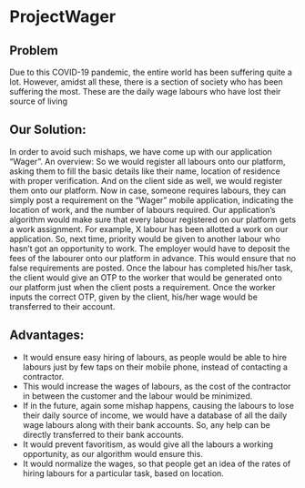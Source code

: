 # ProjectWager

## Problem

Due to this COVID-19 pandemic, the entire world has been suffering quite a lot. However, amidst all these, there is a section of society who has been suffering the most. These are the daily wage labours who have lost their source of living

## Our Solution:

In order to avoid such mishaps, we have come up with our application “Wager”.
An overview: 
So we would register all labours onto our platform, asking them to fill the basic details like their name, location of residence with proper verification. And on the client side as well, we would register them onto our platform. 
Now in case, someone requires labours, they can simply post a requirement on the “Wager” mobile application, indicating the location of work, and the number of labours required. 
Our application’s algorithm would make sure that every labour registered on our platform gets a work assignment. For example, X labour has been allotted a work on our application. So, next time, priority would be given to another labour who hasn’t got an opportunity to work. 
The employer would have to deposit the fees of the labourer onto our platform in advance. This would ensure that no false requirements are posted. Once the labour has completed his/her task, the client would give an OTP to the worker that would be generated onto our platform just when the client posts a requirement. Once the worker inputs the correct OTP, given by the client, his/her wage would be transferred to their account.

## Advantages: 

* It would ensure easy hiring of labours, as people would be able to hire labours just by few taps on their mobile phone, instead of contacting a contractor.
* This would increase the wages of labours, as the cost of the contractor in between the customer and the labour would be minimized.
*	If in the future, again some mishap happens, causing the labours to lose their daily source of income, we would have a database of all the daily wage labours along with their bank accounts. So, any help can be directly transferred to their bank accounts.
*	It would prevent favoritism, as would give all the labours a working opportunity, as our algorithm would ensure this.
*	It would normalize the wages, so that people get an idea of the rates of hiring labours for a particular task, based on location.

